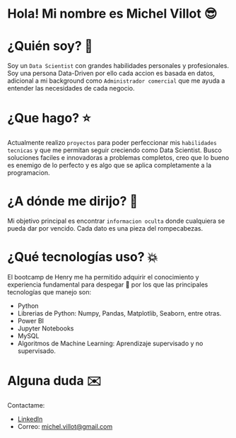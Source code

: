 # Hola! Mi nombre es Michel Villot :sunglasses:

# ¿Quién soy? 🚀
Soy un `Data Scientist` con grandes habilidades personales y profesionales. Soy una persona Data-Driven por ello cada accion es basada en datos, adicional a mi background como `Administrador comercial` que me ayuda a entender las necesidades de cada negocio.

# ¿Que hago? :star:
Actualmente realizo `proyectos` para poder perfeccionar mis `habilidades tecnicas` y que me permitan seguir creciendo como Data Scientist. Busco soluciones faciles e innovadoras a problemas completos, creo que lo bueno es enemigo de lo perfecto y es algo que se aplica completamente a la programacion.

# ¿A dónde me dirijo? :dart:
Mi objetivo principal es encontrar `informacion oculta` donde cualquiera se pueda dar por vencido. Cada dato es una pieza del rompecabezas.

# ¿Qué tecnologías uso? :boom:
El bootcamp de Henry me ha permitido adquirir el conocimiento y experiencia fundamental para despegar 🚀 por los que las principales tecnologías que manejo son:
* Python
* Librerias de Python: Numpy, Pandas, Matplotlib, Seaborn, entre otras.
* Power BI
* Jupyter Notebooks
* MySQL
* Algoritmos de Machine Learning: Aprendizaje supervisado y no supervisado.


# Alguna duda :envelope:
Contactame: 
* [LinkedIn](https://www.linkedin.com/in/michel-saul-villot-villot-25184b163/)
* Correo: michel.villot@gmail.com



